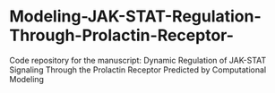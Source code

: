 # Modeling-JAK-STAT-Regulation-Through-Prolactin-Receptor-
Code repository for the manuscript: Dynamic Regulation of JAK-STAT Signaling Through the Prolactin Receptor Predicted by Computational Modeling 
